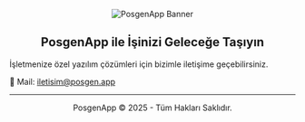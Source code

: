 <p align="center">
  <img src="https://i.imgur.com/OewfZko.png" alt="PosgenApp Banner">
</p>

<h2 align="center">PosgenApp ile İşinizi Geleceğe Taşıyın</h2>

İşletmenize özel yazılım çözümleri için bizimle iletişime geçebilirsiniz.

📧 Mail: [iletisim@posgen.app](mailto:iletisim@posgen.app)

---

<p align="center">
  PosgenApp © 2025 - Tüm Hakları Saklıdır.
</p>
